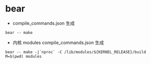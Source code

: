# bear

<!-- 2.4.4 版本容易编译 -->

- compile_commands.json 生成
```shell
bear -- make
```

- 内核 modules compile_commands.json 生成
```shell
bear -- make -j`nproc` -C /lib/modules/${KERNEL_RELEASE}/build M=$(pwd) modules
```
